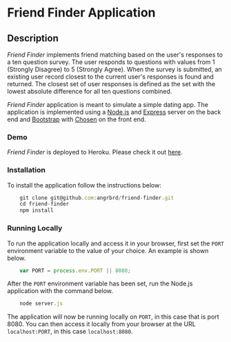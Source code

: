 # Friend Finder Application

## Description

*Friend Finder* implements friend matching based on the user's responses to a ten question survey. The user responds to questions with values from 1 (Strongly Disagree) to 5 (Strongly Agree). When the survey is submitted, an existing user record closest to the current user's responses is found and returned. The closest set of user responses is defined as the set with the lowest absolute difference for all ten questions combined.

*Friend Finder* application is meant to simulate a simple dating app. The application is implemented using a [Node.js](https://nodejs.org/en/) and [Express](https://expressjs.com/) server on the back end and [Bootstrap](https://getbootstrap.com/) with [Chosen](https://harvesthq.github.io/chosen/) on the front end.

### Demo
*Friend Finder* is deployed to Heroku. Please check it out [here](https://sheltered-depths-95828.herokuapp.com/).

### Installation

To install the application follow the instructions below:

``` Javascript
	git clone git@github.com:angrbrd/friend-finder.git
	cd friend-finder
	npm install
```
	
### Running Locally

To run the application locally and access it in your browser, first set the `PORT` environment variable to the value of your choice. An example is shown below.

``` Javascript
	var PORT = process.env.PORT || 8080;
```
	
After the `PORT` environment variable has been set, run the Node.js application with the command below.

``` Javascript
	node server.js
```
	
The application will now be running locally on `PORT`, in this case that is port 8080. You can then access it locally from your browser at the URL `localhost:PORT`, in this case `localhost:8080`.